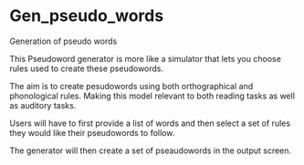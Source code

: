 # Gen_pseudo_words


Generation of pseudo words

This Pseudoword generator is more like a simulator that lets you choose rules used to create these pseudowords.

The aim is to create pesudowords using both orthographical and phonological rules. Making this model relevant to both reading tasks as well as auditory tasks. 

Users will have to first provide a list of words and then select a set of rules they would like their pseudowords to follow. 

The generator will then create a set of pseaudowords in the output screen.
